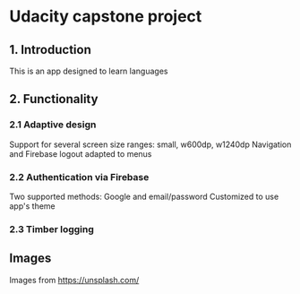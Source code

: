 # Udacity capstone project

## 1. Introduction
This is an app designed to learn languages

## 2. Functionality

### 2.1 Adaptive design
Support for several screen size ranges: small, w600dp, w1240dp
Navigation and Firebase logout adapted to menus 

### 2.2 Authentication via Firebase
Two supported methods: Google and email/password
Customized to use app's theme

### 2.3 Timber logging

## Images
Images from https://unsplash.com/